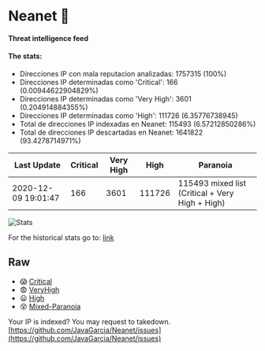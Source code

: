 # Neanet :hocho:
#### Threat intelligence feed
#### The stats:

- Direcciones IP con mala reputacion analizadas: 1757315 (100%)
- Direcciones IP determinadas como 'Critical':  166 (0.00944622904829%)
- Direcciones IP determinadas como 'Very High':  3601 (0.204914884355%)
- Direcciones IP determinadas como 'High':  111726 (6.35776738945)
- Total de direcciones IP indexadas en Neanet:  115493 (6.57212850286%)
- Total de direcciones IP descartadas en Neanet:  1641822 (93.4278714971%)

| Last Update | Critical | Very High | High | Paranoia |
| --- | --- | --- | --- | --- |
| 2020-12-09 19:01:47 | 166 | 3601 | 111726 | 115493 mixed list (Critical + Very High + High)|

![Stats](https://docs.google.com/spreadsheets/d/e/2PACX-1vSnaNMIXVabIpDJjufMlzH7poXnshF3mgd8Is1g9ytUEzVsP5my4Trn8f-xkoLLQ38xpL3HtmUexLo6/pubchart?oid=501124687&format=image)

For the historical stats go to: [link](/stats.csv)
## Raw
- :scream: [Critical](https://raw.githubusercontent.com/JavaGarcia/Neanet/master/blacklists/neanet_critical.txt)
- :fearful: [VeryHigh](https://raw.githubusercontent.com/JavaGarcia/Neanet/master/blacklists/neanet_veryHigh.txtt)
- :frowning: [High](https://raw.githubusercontent.com/JavaGarcia/Neanet/master/blacklists/neanet_high.txt)
- :dizzy_face: [Mixed-Paranoia](https://raw.githubusercontent.com/JavaGarcia/Neanet/master/blacklists/neanet_all.txt)


Your IP is indexed? You may request to takedown. [https://github.com/JavaGarcia/Neanet/issues](https://github.com/JavaGarcia/Neanet/issues)












































































































































































































































































































































































































































































































































































































































































































































































































































































































































































































































































































































































































































































































































































































































































































































































































































































































































































































































































































































































































































































































































































































































































































































































































































































































































































































































































































































































